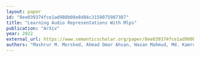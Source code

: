 ```yaml
---
layout: paper
id: "8ee039374fce1ad980b08e8d84c3159075987387"
title: "Learning Audio Representations With Mlps"
publication: "ArXiv"
year: 2022
external_url: https://www.semanticscholar.org/paper/8ee039374fce1ad980b08e8d84c3159075987387
authors: "Mashrur M. Morshed, Ahmad Omar Ahsan, Hasan Mahmud, Md. Kamrul Hasan"
---
```

